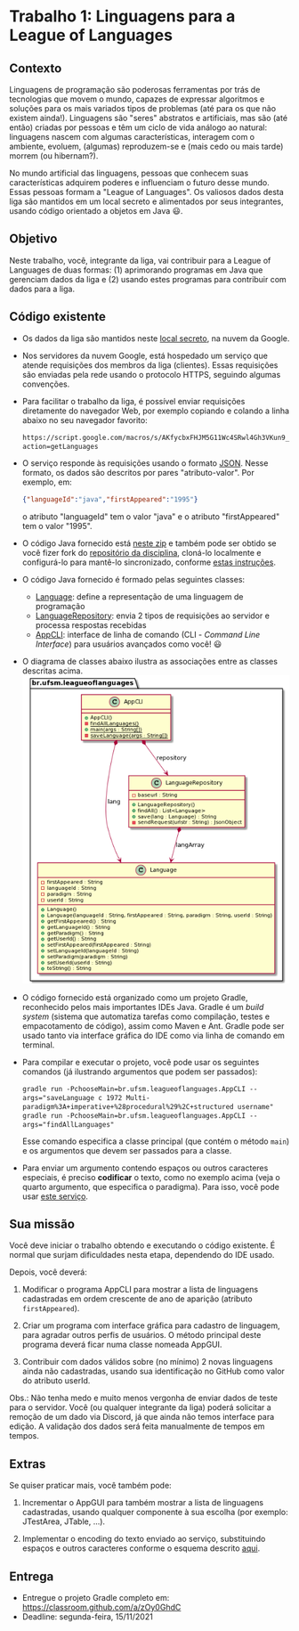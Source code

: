 # Trabalho 1: Linguagens para a League of Languages




## Contexto


Linguagens de programação são poderosas ferramentas por trás de tecnologias que movem o mundo, capazes de expressar algoritmos e soluções para os mais variados tipos de problemas (até para os que não existem ainda!). Linguagens são "seres" abstratos e artificiais, mas são (até então) criadas por pessoas e têm um ciclo de vida análogo ao natural: linguagens nascem com algumas características, interagem com o ambiente, evoluem, (algumas) reproduzem-se e (mais cedo ou mais tarde) morrem (ou hibernam?). 

No mundo artificial das linguagens, pessoas que conhecem suas características adquirem poderes e influenciam o futuro desse mundo. Essas pessoas formam a "League of Languages". Os valiosos dados desta liga são mantidos em um local secreto e alimentados por seus integrantes, usando código orientado a objetos em Java :smiley:.


## Objetivo

Neste trabalho, você, integrante da liga, vai contribuir para a League of Languages de duas formas: (1) aprimorando programas em Java que gerenciam dados da liga e (2) usando estes programas para contribuir com dados para a liga.


## Código existente

- Os dados da liga são mantidos neste [local secreto](https://docs.google.com/spreadsheets/d/1UceqvZgF2dTHRFzYO_bY6fE3oOht02-8tkCgcRMb24k/edit?usp=sharing), na nuvem da Google.

- Nos servidores da nuvem Google, está hospedado um serviço que atende requisições dos membros da liga (clientes). Essas requisições são enviadas pela rede usando o protocolo HTTPS, seguindo algumas convenções. 

- Para facilitar o trabalho da liga, é possível enviar requisições diretamente do navegador Web, por exemplo copiando e colando a linha abaixo no seu navegador favorito:
  ```
  https://script.google.com/macros/s/AKfycbxFHJM5G11Wc4SRwl4Gh3VKun9_QzlfmFAthGI0rihrbd9maY3c3nb8XFaE020HMYQc/exec?action=getLanguages
  ```

- O serviço responde às requisições usando o formato [JSON](https://en.wikipedia.org/wiki/JSON). Nesse formato, os dados são descritos por pares "atributo-valor". Por exemplo, em:
  ```json
  {"languageId":"java","firstAppeared":"1995"}
  ```
  o atributo "languageId" tem o valor "java" e o atributo "firstAppeared" tem o valor "1995".

- O código Java fornecido está [neste zip](LeagueOfLanguages.zip) e também pode ser obtido se você fizer fork do [repositório da disciplina](http://github.com/andreainfufsm/elc117-2021b), cloná-lo localmente e configurá-lo para mantê-lo sincronizado, conforme [estas instruções](https://www.freecodecamp.org/news/how-to-sync-your-fork-with-the-original-git-repository/).

- O código Java fornecido é formado pelas seguintes classes:
  - [Language](LeagueOfLanguages/app/src/main/java/br/ufsm/leagueoflanguages/Language.java): define a representação de uma linguagem de programação 
  - [LanguageRepository](LeagueOfLanguages/app/src/main/java/br/ufsm/leagueoflanguages/LanguageRepository.java): envia 2 tipos de requisições ao servidor e processa respostas recebidas
  - [AppCLI](LeagueOfLanguages/app/src/main/java/br/ufsm/leagueoflanguages/AppCLI.java): interface de linha de comando (CLI - _Command Line Interface_) para usuários avançados como você! :smiley: 

- O diagrama de classes abaixo ilustra as associações entre as classes descritas acima.
![leagueoflanguages.png](leagueoflanguages.png)

- O código fornecido está organizado como um projeto Gradle, reconhecido pelos mais importantes IDEs Java. Gradle é um _build system_ (sistema que automatiza tarefas como compilação, testes e empacotamento de código), assim como Maven e Ant. Gradle pode ser usado tanto via interface gráfica do IDE como via linha de comando em terminal.

- Para compilar e executar o projeto, você pode usar os seguintes comandos (já ilustrando argumentos que podem ser passados):
  ```
  gradle run -PchooseMain=br.ufsm.leagueoflanguages.AppCLI --args="saveLanguage c 1972 Multi-paradigm%3A+imperative+%28procedural%29%2C+structured username"
  gradle run -PchooseMain=br.ufsm.leagueoflanguages.AppCLI --args="findAllLanguages"
  ```
  Esse comando especifica a classe principal (que contém o método `main`) e os argumentos que devem ser passados para a classe.

- Para enviar um argumento contendo espaços ou outros caracteres especiais, é preciso **codificar** o texto, como no exemplo acima (veja o quarto argumento, que especifica o paradigma). Para isso, você pode usar [este serviço](https://www.w3schools.com/tags/ref_urlencode.ASP).

## Sua missão

Você deve iniciar o trabalho obtendo e executando o código existente. É normal que surjam dificuldades nesta etapa, dependendo do IDE usado. 

Depois, você deverá:

1. Modificar o programa AppCLI para mostrar a lista de linguagens cadastradas em ordem crescente de ano de aparição (atributo `firstAppeared`).

3. Criar um programa com interface gráfica para cadastro de linguagem, para agradar outros perfis de usuários. O método principal deste programa deverá ficar numa classe nomeada AppGUI. 

4. Contribuir com dados válidos sobre (no mínimo) 2 novas linguagens ainda não cadastradas, usando sua identificação no GitHub como valor do atributo userId. 

Obs.: Não tenha medo e muito menos vergonha de enviar dados de teste para o servidor. Você (ou qualquer integrante da liga) poderá solicitar a remoção de um dado via Discord, já que ainda não temos interface para edição. A validação dos dados será feita manualmente de tempos em tempos.

## Extras

Se quiser praticar mais, você também pode:

1. Incrementar o AppGUI para também mostrar a lista de linguagens cadastradas, usando qualquer componente à sua escolha (por exemplo: JTestArea, JTable, ...).

2. Implementar o encoding do texto enviado ao serviço, substituindo espaços e outros caracteres conforme o esquema descrito [aqui](https://www.w3schools.com/tags/ref_urlencode.ASP).


## Entrega


- Entregue o projeto Gradle completo em: https://classroom.github.com/a/zOy0GhdC
- Deadline: segunda-feira, 15/11/2021



